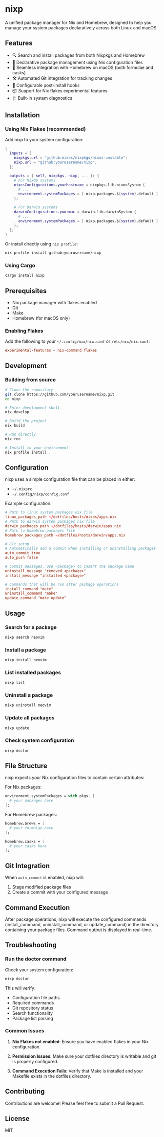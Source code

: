 # nixp
A unified package manager for Nix and Homebrew, designed to help you manage your system packages declaratively across both Linux and macOS.

## Features
- 🔍 Search and install packages from both Nixpkgs and Homebrew
- 🔄 Declarative package management using Nix configuration files
- 🍎 Seamless integration with Homebrew on macOS (both formulae and casks)
- 🛠️ Automated Git integration for tracking changes
- 🔧 Configurable post-install hooks
- 📦 Support for Nix flakes experimental features
- 🩺 Built-in system diagnostics

## Installation

### Using Nix Flakes (recommended)
Add nixp to your system configuration:

```nix
{
  inputs = {
    nixpkgs.url = "github:nixos/nixpkgs/nixos-unstable";
    nixp.url = "github:yourusername/nixp";
  };

  outputs = { self, nixpkgs, nixp, ... }: {
    # For NixOS systems
    nixosConfigurations.yourhostname = nixpkgs.lib.nixosSystem {
      # ...
      environment.systemPackages = [ nixp.packages.${system}.default ];
    };

    # For Darwin systems
    darwinConfigurations.yourmac = darwin.lib.darwinSystem {
      # ...
      environment.systemPackages = [ nixp.packages.${system}.default ];
    };
  };
}
```

Or install directly using `nix profile`:
```bash
nix profile install github:yourusername/nixp
```

### Using Cargo
```bash
cargo install nixp
```

## Prerequisites
- Nix package manager with flakes enabled
- Git
- Make
- Homebrew (for macOS only)

### Enabling Flakes
Add the following to your `~/.config/nix/nix.conf` or `/etc/nix/nix.conf`:
```conf
experimental-features = nix-command flakes
```

## Development

### Building from source
```bash
# Clone the repository
git clone https://github.com/yourusername/nixp.git
cd nixp

# Enter development shell
nix develop

# Build the project
nix build

# Run directly
nix run

# Install to your environment
nix profile install .
```

## Configuration
nixp uses a simple configuration file that can be placed in either:
- `~/.nixprc`
- `~/.config/nixp/config.conf`

Example configuration:
```conf
# Path to linux system packages nix file 
linux_packages_path ~/dotfiles/hosts/nixos/apps.nix
# Path to darwin system packages nix file 
darwin_packages_path ~/dotfiles/hosts/darwin/apps.nix
# Path to homebrew packages file
homebrew_packages_path ~/dotfiles/hosts/darwin/apps.nix

# Git setup
# Automatically add a commit when installing or uninstalling packages
auto_commit true
auto_push false

# Commit messages. Use <package> to insert the package name
uninstall_message "removed <package>"
install_message "installed <package>"

# Commands that will be run after package operations
install_command "make"
uninstall_command "make"
update_command "make update"
```

## Usage

### Search for a package
```bash
nixp search neovim
```

### Install a package
```bash
nixp install neovim
```

### List installed packages
```bash
nixp list
```

### Uninstall a package
```bash
nixp uninstall neovim
```

### Update all packages
```bash
nixp update
```

### Check system configuration
```bash
nixp doctor
```

## File Structure
nixp expects your Nix configuration files to contain certain attributes:

For Nix packages:
```nix
environment.systemPackages = with pkgs; [
  # your packages here
];
```

For Homebrew packages:
```nix
homebrew.brews = [
  # your formulae here
];

homebrew.casks = [
  # your casks here
];
```

## Git Integration
When `auto_commit` is enabled, nixp will:
1. Stage modified package files
2. Create a commit with your configured message

## Command Execution
After package operations, nixp will execute the configured commands (install_command, uninstall_command, or update_command) in the directory containing your package files. Command output is displayed in real-time.

## Troubleshooting

### Run the doctor command
Check your system configuration:
```bash
nixp doctor
```

This will verify:
- Configuration file paths
- Required commands
- Git repository status
- Search functionality
- Package list parsing

### Common Issues
1. **Nix Flakes not enabled**:
   Ensure you have enabled flakes in your Nix configuration.

2. **Permission Issues**:
   Make sure your dotfiles directory is writable and git is properly configured.

3. **Command Execution Fails**:
   Verify that Make is installed and your Makefile exists in the dotfiles directory.

## Contributing
Contributions are welcome! Please feel free to submit a Pull Request.

## License
MIT
